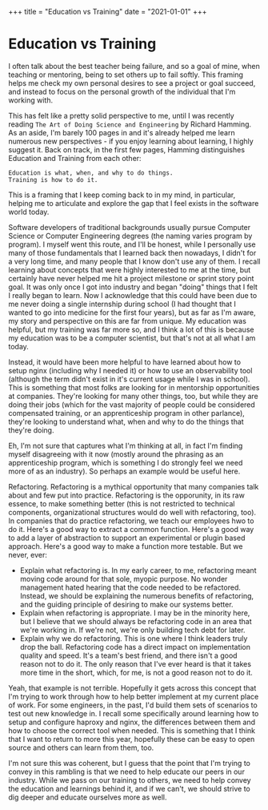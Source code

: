 +++
title = "Education vs Training"
date = "2021-01-01"
+++

# Education vs Training

I often talk about the best teacher being failure, and so a goal of mine, when
teaching or mentoring, being to set others up to fail softly. This framing helps
me check my own personal desires to see a project or goal succeed, and instead
to focus on the personal growth of the individual that I'm working with.

This has felt like a pretty solid perspective to me, until I was recently
reading `The Art of Doing Science and Engineering` by Richard Hamming. As an
aside, I'm barely 100 pages in and it's already helped me learn numerous new
perspectives - if you enjoy learning about learning, I highly suggest it. Back
on track, in the first few pages, Hamming distinguishes Education and Training
from each other:

```
Education is what, when, and why to do things.
Training is how to do it.
```

This is a framing that I keep coming back to in my mind, in particular, helping
me to articulate and explore the gap that I feel exists in the software world
today.


Software developers of traditional backgrounds usually pursue Computer Science
or Computer Engineering degrees (the naming varies program by program). I myself
went this route, and I'll be honest, while I personally use many of those
fundamentals that I learned back then nowadays, I didn't for a very long time,
and many people that I know don't use any of them. I recall learning about
concepts that were highly interested to me at the time, but certainly have never
helped me hit a project milestone or sprint story point goal. It was only once I
got into industry and began "doing" things that I felt I really began to learn.
Now I acknowledge that this could have been due to me never doing a single 
internship during school (I had thought that I wanted to go into medicine for the
first four years), but as far as I'm aware, my story and perspective on this are
far from unique. My education was helpful, but my training was far more so, and
I think a lot of this is because my education was to be a computer scientist, but
that's not at all what I am today.


Instead, it would have been more helpful to have learned about how to setup
nginx (including why I needed it) or how to use an observability tool (although
the term didn't exist in it's current usage while I was in school). This is
something that most folks are looking for in mentorship opportunities at
companies. They're looking for many other things, too, but while they are doing
their jobs (which for the vast majority of people could be considered
compensated training, or an apprenticeship program in other parlance), they're
looking to understand what, when and why to do the things that they're doing.

Eh, I'm not sure that captures what I'm thinking at all, in fact I'm finding
myself disagreeing with it now (mostly around the phrasing as an apprenticeship
program, which is something I do strongly feel we need more of as an industry).
So perhaps an example would be useful here. 

Refactoring. Refactoring is a mythical opportunity that many companies talk
about and few put into practice. Refactoring is the opporunity, in its raw 
essence, to make something better (this is not restricted to technical
components, organizational structures would do well with refactoring, too).
In companies that do practice refactoring, we teach our employees hwo to do it.
Here's a good way to extract a common function. Here's a good way to add a layer
of abstraction to support an experimental or plugin based approach. Here's a
good way to make a function more testable. But we never, ever:

 - Explain what refactoring is. In my early career, to me, refactoring meant
   moving code around for that sole, myopic purpose. No wonder management hated
   hearing that the code needed to be refactored. Instead, we should be
   explaining the numerous benefits of refactoring, and the guiding principle
   of desiring to make our systems better.
 - Explain when refactoring is appropriate. I may be in the minority here, but
   I believe that we should always be refactoring code in an area that we're
   working in. If we're not, we're only building tech debt for later.
 - Explain why we do refactoring. This is one where I think leaders truly drop
   the ball. Refactoring code has a direct impact on implementation quality and
   speed. It's a team's best friend, and there isn't a good reason not to do it.
   The only reason that I've ever heard is that it takes more time in the short,
   which, for me, is not a good reason not to do it.
   
Yeah, that example is not terrible. Hopefully it gets across this concept that I'm
trying to work through how to help better implement at my current place of work.
For some engineers, in the past, I'd build them sets of scenarios to test out new
knowledge in. I recall some specifically around learning how to setup and
configure haproxy and nginx, the differences between them and how to choose the
correct tool when needed. This is something that I think that I want to return
to more this year, hopefully these can be easy to open source and others can
learn from them, too.

I'm not sure this was coherent, but I guess that the point that I'm trying to
convey in this rambling is that we need to help educate our peers in our industry.
While we pass on our training to others, we need to help convey the education and
learnings behind it, and if we can't, we should strive to dig deeper and educate
ourselves more as well.








